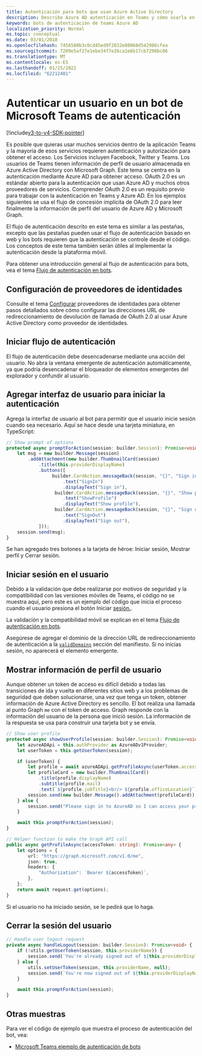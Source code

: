 ```yaml
---
title: Autenticación para bots que usan Azure Active Directory
description: Describe Azure AD autenticación en Teams y cómo usarla en los bots
keywords: bots de autenticación de teams Azure AD
localization_priority: Normal
ms.topic: conceptual
ms.date: 03/01/2018
ms.openlocfilehash: 7456580b3c0cd45ed9f2032e08068d542986cfea
ms.sourcegitcommit: 7209e5af27e1ebe34f7e26ca1e6b17cb7290bc06
ms.translationtype: MT
ms.contentlocale: es-ES
ms.lasthandoff: 01/25/2022
ms.locfileid: "62212401"
---
```

# <a name="authenticate-a-user-in-a-microsoft-teams-bot"></a>Autenticar un usuario en un bot de Microsoft Teams de autenticación

[!include[v3-to-v4-SDK-pointer](~/includes/v3-to-v4-pointer-bots.md)]

Es posible que quieras usar muchos servicios dentro de la aplicación Teams y la mayoría de esos servicios requieren autenticación y autorización para obtener el acceso. Los Servicios incluyen Facebook, Twitter y Teams. Los usuarios de Teams tienen información de perfil de usuario almacenada en Azure Active Directory con Microsoft Graph. Este tema se centra en la autenticación mediante Azure AD para obtener acceso.
OAuth 2.0 es un estándar abierto para la autenticación que usan Azure AD y muchos otros proveedores de servicios. Comprender OAuth 2.0 es un requisito previo para trabajar con la autenticación en Teams y Azure AD. En los ejemplos siguientes se usa el flujo de concesión implícita de OAuth 2.0 para leer finalmente la información de perfil del usuario de Azure AD y Microsoft Graph.

El flujo de autenticación descrito en este tema es similar a las pestañas, excepto que las pestañas pueden usar el flujo de autenticación basado en web y los bots requieren que la autenticación se controle desde el código. Los conceptos de este tema también serán útiles al implementar la autenticación desde la plataforma móvil.

Para obtener una introducción general al flujo de autenticación para bots, vea el tema [Flujo de autenticación en bots](~/resources/bot-v3/bot-authentication/auth-flow-bot.md).

## <a name="configuring-identity-providers"></a>Configuración de proveedores de identidades

Consulte el tema [Configurar](~/concepts/authentication/configure-identity-provider.md) proveedores de identidades para obtener pasos detallados sobre cómo configurar las direcciones URL de redireccionamiento de devolución de llamada de OAuth 2.0 al usar Azure Active Directory como proveedor de identidades.

## <a name="initiate-authentication-flow"></a>Iniciar flujo de autenticación

El flujo de autenticación debe desencadenarse mediante una acción del usuario. No abra la ventana emergente de autenticación automáticamente, ya que podría desencadenar el bloqueador de elementos emergentes del explorador y confundir al usuario.

## <a name="add-ui-to-start-authentication"></a>Agregar interfaz de usuario para iniciar la autenticación

Agrega la interfaz de usuario al bot para permitir que el usuario inicie sesión cuando sea necesario. Aquí se hace desde una tarjeta miniatura, en TypeScript:

```typescript
// Show prompt of options
protected async promptForAction(session: builder.Session): Promise<void> {
    let msg = new builder.Message(session)
        .addAttachment(new builder.ThumbnailCard(session)
            .title(this.providerDisplayName)
            .buttons([
                 builder.CardAction.messageBack(session, "{}", "Sign in")
                     .text("SignIn")
                     .displayText("Sign in"),
                  builder.CardAction.messageBack(session, "{}", "Show profile")
                     .text("ShowProfile")
                     .displayText("Show profile"),
                  builder.CardAction.messageBack(session, "{}", "Sign out")
                     .text("SignOut")
                     .displayText("Sign out"),
            ]));
    session.send(msg);
}
```

Se han agregado tres botones a la tarjeta de héroe: Iniciar sesión, Mostrar perfil y Cerrar sesión.

## <a name="sign-the-user-in"></a>Iniciar sesión en el usuario

Debido a la validación que debe realizarse por motivos de seguridad y la compatibilidad con las versiones móviles de Teams, el código no se muestra aquí, pero este es un ejemplo del código que inicia el proceso cuando el usuario presiona el botón Iniciar [sesión.](https://github.com/OfficeDev/microsoft-teams-sample-auth-node/blob/e84020562d7c8b83f4a357a4a4d91298c5d2989d/src/dialogs/BaseIdentityDialog.ts#L154-L195).

La validación y la compatibilidad móvil se explican en el tema [Flujo de autenticación en bots](~/resources/bot-v3/bot-authentication/auth-flow-bot.md).

Asegúrese de agregar el dominio de la dirección URL de redireccionamiento de autenticación a la [`validDomains`](~/resources/schema/manifest-schema.md#validdomains) sección del manifiesto. Si no inicias sesión, no aparecerá el elemento emergente.

## <a name="showing-user-profile-information"></a>Mostrar información de perfil de usuario

Aunque obtener un token de acceso es difícil debido a todas las transiciones de ida y vuelta en diferentes sitios web y a los problemas de seguridad que deben solucionarse, una vez que tenga un token, obtener información de Azure Active Directory es sencillo. El bot realiza una llamada al punto Graph `me` con el token de acceso. Graph responde con la información del usuario de la persona que inició sesión. La información de la respuesta se usa para construir una tarjeta bot y se envía.

```typescript
// Show user profile
protected async showUserProfile(session: builder.Session): Promise<void> {
    let azureADApi = this.authProvider as AzureADv1Provider;
    let userToken = this.getUserToken(session);

    if (userToken) {
        let profile = await azureADApi.getProfileAsync(userToken.accessToken);
        let profileCard = new builder.ThumbnailCard()
            .title(profile.displayName)
            .subtitle(profile.mail)
            .text(`${profile.jobTitle}<br/> ${profile.officeLocation}`);
        session.send(new builder.Message().addAttachment(profileCard));
    } else {
        session.send("Please sign in to AzureAD so I can access your profile.");
    }

    await this.promptForAction(session);
}

// Helper function to make the Graph API call
public async getProfileAsync(accessToken: string): Promise<any> {
    let options = {
        url: "https://graph.microsoft.com/v1.0/me",
        json: true,
        headers: {
            "Authorization": `Bearer ${accessToken}`,
        },
    };
    return await request.get(options);
}
```

Si el usuario no ha iniciado sesión, se le pedirá que lo haga.

## <a name="sign-the-user-out"></a>Cerrar la sesión del usuario

```typescript
// Handle user logout request
private async handleLogout(session: builder.Session): Promise<void> {
    if (!utils.getUserToken(session, this.providerName)) {
        session.send(`You're already signed out of ${this.providerDisplayName}.`);
    } else {
        utils.setUserToken(session, this.providerName, null);
        session.send(`You're now signed out of ${this.providerDisplayName}.`);
    }

    await this.promptForAction(session);
}
```

## <a name="other-samples"></a>Otras muestras

Para ver el código de ejemplo que muestra el proceso de autenticación del bot, vea:

* [Microsoft Teams ejemplo de autenticación de bots](https://github.com/OfficeDev/microsoft-teams-sample-auth-node)
